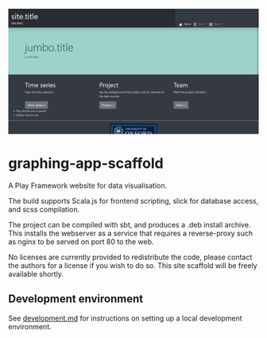 ![Preview image of the main visualisation for graphing-app-scaffold](server/public/images/site_preview.png "graphing-app-scaffold")

# graphing-app-scaffold

A Play Framework website for data visualisation.

The build supports Scala.js for frontend scripting, slick for database access, and scss compilation.

The project can be compiled with sbt, and produces a .deb install archive. This installs the webserver as a service that
requires a reverse-proxy such as nginx to be served on port 80 to the web.

No licenses are currently provided to redistribute the code, please contact the authors for a license if you wish to do so.
This site scaffold will be freely available shortly.

## Development environment
See [development.md](docs/development.md) for instructions on setting up a local development environment.
